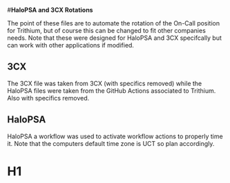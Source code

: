 #**HaloPSA and 3CX Rotations**

The point of these files are to automate the rotation of the On-Call position for Trithium, but of course this can be changed to fit other companies needs. 
Note that these were designed for HaloPSA and 3CX specifcally but can work with other applications if modified. 

## 3CX
The 3CX file was taken from 3CX (with specifics removed) while the HaloPSA files were taken from the GitHub Actions associated to Trithium. Also with specifics removed. 

## HaloPSA
HaloPSA a workflow was used to activate workflow actions to properly time it.
Note that the computers default time zone is UCT so plan accordingly. 

# H1
